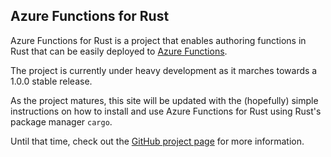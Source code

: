## Azure Functions for Rust

Azure Functions for Rust is a project that enables authoring functions in Rust that can be easily deployed
to [Azure Functions](https://azure.microsoft.com/en-us/services/functions/).

The project is currently under heavy development as it marches towards a 1.0.0 stable release.

As the project matures, this site will be updated with the (hopefully) simple instructions on how to install and use Azure Functions for Rust using Rust's package manager `cargo`.

Until that time, check out the [GitHub project page](https://github.com/peterhuene/azure-functions-rs) for more information.